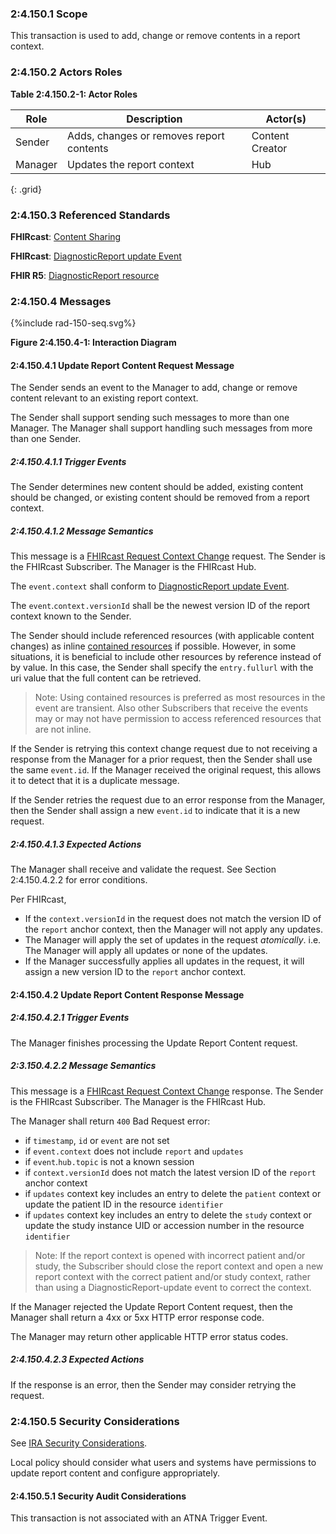 ### 2:4.150.1 Scope

This transaction is used to add, change or remove contents in a report context.

### 2:4.150.2 Actors Roles

**Table 2:4.150.2-1: Actor Roles**

| Role | Description | Actor(s) |
|------|-------------|----------|
| Sender | Adds, changes or removes report contents | Content Creator |
| Manager | Updates the report context | Hub |
{: .grid}

### 2:4.150.3 Referenced Standards

**FHIRcast**: [Content Sharing](https://build.fhir.org/ig/HL7/fhircast-docs/2-10-ContentSharing.html)

**FHIRcast**: [DiagnosticReport update Event](https://build.fhir.org/ig/HL7/fhircast-docs/3-6-3-diagnosticreport-update.html)

**FHIR R5**: [DiagnosticReport resource](https://hl7.org/fhir/R5/diagnosticreport.html)

### 2:4.150.4 Messages

<div>
{%include rad-150-seq.svg%}
</div>

<div style="clear: left"/>

**Figure 2:4.150.4-1: Interaction Diagram**

#### 2:4.150.4.1 Update Report Content Request Message
The Sender sends an event to the Manager to add, change or remove content relevant to an existing report context.

The Sender shall support sending such messages to more than one Manager. The Manager shall support handling such messages from more than one Sender. 

##### 2:4.150.4.1.1 Trigger Events

The Sender determines new content should be added, existing content should be changed, or existing content should be removed from a report context.

##### 2:4.150.4.1.2 Message Semantics

This message is a [FHIRcast Request Context Change](https://build.fhir.org/ig/HL7/fhircast-docs/2-6-RequestContextChange.html#request-context-change-body) request. The Sender is the FHIRcast Subscriber. The Manager is the FHIRcast Hub.

The `event.context` shall conform to [DiagnosticReport update Event](https://build.fhir.org/ig/HL7/fhircast-docs/3-6-3-diagnosticreport-update.html).

The `event`.`context.versionId` shall be the newest version ID of the report context known to the Sender.

The Sender should include referenced resources (with applicable content changes) as inline [contained resources](https://www.hl7.org/fhir/references.html#contained) if possible. However, in some situations, it is beneficial to include other resources by reference instead of by value. In this case, the Sender shall specify the `entry.fullurl` with the uri value that the full content can be retrieved.

> Note: Using contained resources is preferred as most resources in the event are transient. Also other Subscribers that receive the events may or may not have permission to access referenced resources that are not inline.

If the Sender is retrying this context change request due to not receiving a response from the Manager for a prior request, then the Sender shall use the same `event.id`. If the Manager received the original request, this allows it to detect that it is a duplicate message.

If the Sender retries the request due to an error response from the Manager, then the Sender shall assign a new `event.id` to indicate that it is a new request.

##### 2:4.150.4.1.3 Expected Actions

The Manager shall receive and validate the request. See Section 2:4.150.4.2.2 for error conditions.

Per FHIRcast,
- If the `context.versionId` in the request does not match the version ID of the `report` anchor context, then the Manager will not apply any updates.
- The Manager will apply the set of updates in the request *atomically*. i.e. The Manager will apply all updates or none of the updates.
- If the Manager successfully applies all updates in the request, it will assign a new version ID to the `report` anchor context.

#### 2:4.150.4.2 Update Report Content Response Message

##### 2:4.150.4.2.1 Trigger Events

The Manager finishes processing the Update Report Content request.

##### 2:3.150.4.2.2 Message Semantics

This message is a [FHIRcast Request Context Change](https://build.fhir.org/ig/HL7/fhircast-docs/2-6-RequestContextChange.html#request-context-change-body) response. The Sender is the FHIRcast Subscriber. The Manager is the FHIRcast Hub.

The Manager shall return `400` Bad Request error:
- if `timestamp`, `id` or `event` are not set
- if `event.context` does not include `report` and `updates`
- if `event`.`hub.topic` is not a known session
- if `context.versionId` does not match the latest version ID of the `report` anchor context
- if `updates` context key includes an entry to delete the `patient` context or update the patient ID in the resource `identifier`
- if `updates` context key includes an entry to delete the `study` context or update the study instance UID or accession number in the resource `identifier`

> Note: If the report context is opened with incorrect patient and/or study, the Subscriber should close the report context and open a new report context with the correct patient and/or study context, rather than using a DiagnosticReport-update event to correct the context.

If the Manager rejected the Update Report Content request, then the Manager shall return a 4xx or 5xx HTTP error response code.

The Manager may return other applicable HTTP error status codes.

##### 2:4.150.4.2.3 Expected Actions

If the response is an error, then the Sender may consider retrying the request.

### 2:4.150.5 Security Considerations

See [IRA Security Considerations](volume-1.html#1535-ira-security-considerations).

Local policy should consider what users and systems have permissions to update report content and configure appropriately. 

#### 2:4.150.5.1 Security Audit Considerations

This transaction is not associated with an ATNA Trigger Event.
